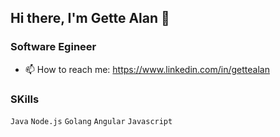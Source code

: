 ## Hi there, I'm Gette Alan 👋
### Software Egineer

- 📫 How to reach me: https://www.linkedin.com/in/gettealan

### SKills<br>
`Java` `Node.js` `Golang` `Angular` `Javascript`

